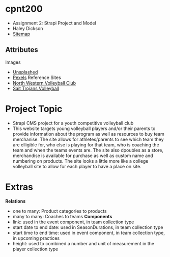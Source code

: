 # cpnt200
- Assignment 2: Strapi Project and Model
- Haley Dickson
- [Sitemap](https://www.figma.com/file/PXx7QZD4N3K6i7A9oeEMUB/cpnt200-a1-sitemap?node-id=0%3A1&t=Gcx7OdfxjRb5rfn2-1)

## Attributes
Images 
- [Unsplashed](https://unsplash.com/)
- [Pexels](https://www.pexels.com/)
Reference Sites
- [North Western Volleyball Club](https://www.wolvesvolleyball.ca/)
- [Sait Trojans Volleyball](https://www.saittrojans.com/sports/wvball/index)

# Project Topic 
- Strapi CMS project for a youth competitive volleyball club 
- This website targets young volleyball players and/or their parents to provide information about the program as well as resources to buy team merchanise. The site allows for athletes/parents to see which team they are elligible for, who else is playing for that team, who is coaching the team and when the teams events are. The site also dpoubles as a store, merchandise is available for purchase as well as custom name and numbering on products. The site looks a little more like a college volleyball site to allow for each player to have a place on site.  


# Extras
**Relations**
- one to many: Product categories to products
- many to many: Coaches to teams
**Components**
- link: used in the event component, in team collection type
- start date to end date: used in SeasonDurations, in team collection type
- start time to end time: used in event component, in team collection type, in upcoming practices
- height: used to combined a number and unit of measurement in the player collection type